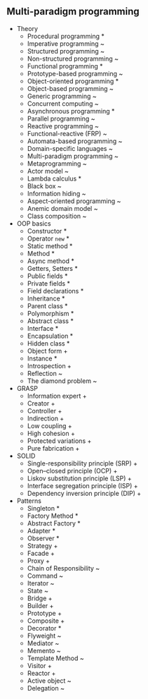 ## Multi-paradigm programming

- Theory
  - Procedural programming *
  - Imperative programming ~
  - Structured programming ~
  - Non-structured programming ~
  - Functional programming *
  - Prototype-based programming ~
  - Object-oriented programming *
  - Object-based programming ~
  - Generic programming ~
  - Concurrent computing ~
  - Asynchronous programming *
  - Parallel programming ~
  - Reactive programming ~
  - Functional-reactive (FRP) ~
  - Automata-based programming ~
  - Domain-specific languages ~
  - Multi-paradigm programming ~
  - Metaprogramming ~
  - Actor model ~
  - Lambda calculus *
  - Black box ~
  - Information hiding ~
  - Aspect-oriented programming ~
  - Anemic domain model ~
  - Class composition ~
- OOP basics
  - Constructor *
  - Operator `new` *
  - Static method *
  - Method *
  - Async method *
  - Getters, Setters *
  - Public fields *
  - Private fields *
  - Field declarations *
  - Inheritance *
  - Parent class *
  - Polymorphism *
  - Abstract class *
  - Interface *
  - Encapsulation *
  - Hidden class *
  - Object form +
  - Instance *
  - Introspection +
  - Reflection ~
  - The diamond problem ~
- GRASP
  - Information expert +
  - Creator +
  - Controller +
  - Indirection +
  - Low coupling +
  - High cohesion +
  - Protected variations +
  - Pure fabrication +
- SOLID
  - Single-responsibility principle (SRP) +
  - Open–closed principle (OCP) +
  - Liskov substitution principle (LSP) +
  - Interface segregation principle (ISP) +
  - Dependency inversion principle (DIP) +
- Patterns
  - Singleton *
  - Factory Method *
  - Abstract Factory *
  - Adapter * 
  - Observer *
  - Strategy +
  - Facade +
  - Proxy +
  - Chain of Responsibility ~
  - Command ~
  - Iterator ~
  - State ~
  - Bridge +
  - Builder +
  - Prototype +
  - Composite +
  - Decorator *
  - Flyweight ~
  - Mediator ~
  - Memento ~
  - Template Method ~
  - Visitor +
  - Reactor + 
  - Active object ~
  - Delegation ~
